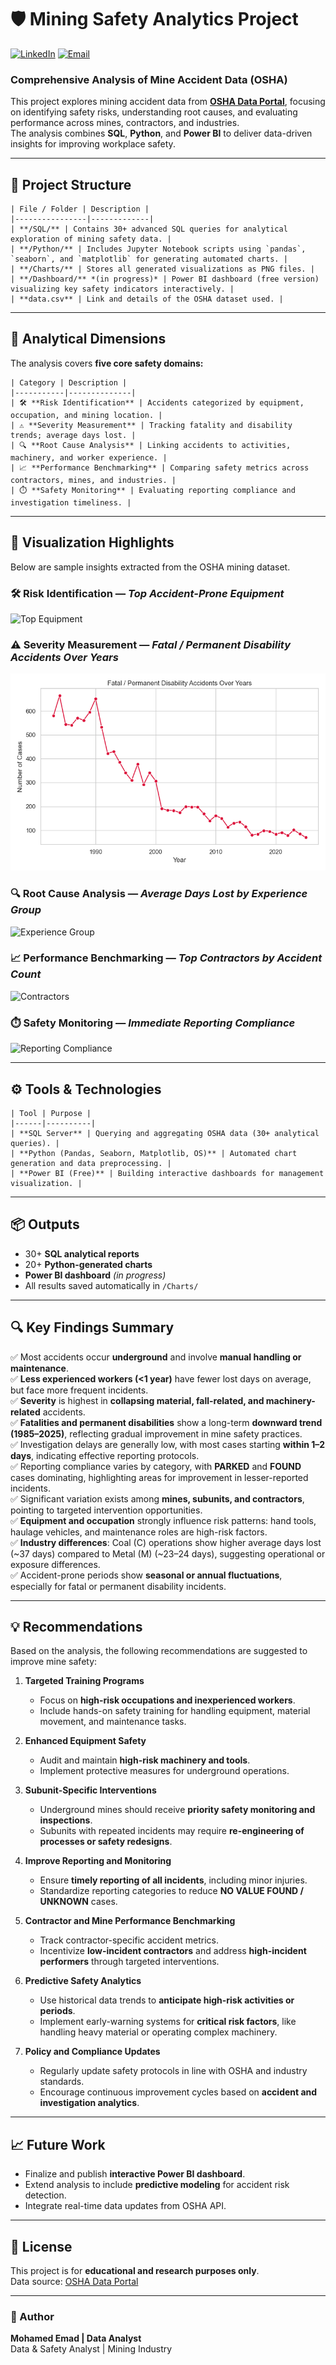 # 🛡️ Mining Safety Analytics Project
[![LinkedIn](https://img.shields.io/badge/LinkedIn-Mohamed%20Emad-blue?logo=linkedin)](https://www.linkedin.com/in/mohamed-emad-396981344)
[![Email](https://img.shields.io/badge/Email-mohamedemad24649%40gmail.com-red?logo=gmail)](mailto:mohamedemad24649@gmail.com)


### Comprehensive Analysis of Mine Accident Data (OSHA)

This project explores mining accident data from **[OSHA Data Portal](https://www.osha.gov/data)**, focusing on identifying safety risks, understanding root causes, and evaluating performance across mines, contractors, and industries.  
The analysis combines **SQL**, **Python**, and **Power BI** to deliver data-driven insights for improving workplace safety.

---

## 📁 Project Structure

```
| File / Folder | Description |
|----------------|-------------|
| **/SQL/** | Contains 30+ advanced SQL queries for analytical exploration of mining safety data. |
| **/Python/** | Includes Jupyter Notebook scripts using `pandas`, `seaborn`, and `matplotlib` for generating automated charts. |
| **/Charts/** | Stores all generated visualizations as PNG files. |
| **/Dashboard/** *(in progress)* | Power BI dashboard (free version) visualizing key safety indicators interactively. |
| **data.csv** | Link and details of the OSHA dataset used. |
```

---

## 🧩 Analytical Dimensions

The analysis covers **five core safety domains:**
```
| Category | Description |
|-----------|--------------|
| 🛠️ **Risk Identification** | Accidents categorized by equipment, occupation, and mining location. |
| ⚠️ **Severity Measurement** | Tracking fatality and disability trends; average days lost. |
| 🔍 **Root Cause Analysis** | Linking accidents to activities, machinery, and worker experience. |
| 📈 **Performance Benchmarking** | Comparing safety metrics across contractors, mines, and industries. |
| ⏱️ **Safety Monitoring** | Evaluating reporting compliance and investigation timeliness. |
```

---

## 📸 Visualization Highlights

Below are sample insights extracted from the OSHA mining dataset.

### 🛠️ Risk Identification — *Top Accident-Prone Equipment*
![Top Equipment](charts/top_equipment.png)

### ⚠️ Severity Measurement — *Fatal / Permanent Disability Accidents Over Years*
![Fatal Trends](charts/severity_fatal_trend.png)

### 🔍 Root Cause Analysis — *Average Days Lost by Experience Group*
![Experience Group](charts/experience_days_lost.png)

### 📈 Performance Benchmarking — *Top Contractors by Accident Count*
![Contractors](charts/top_contractors.png)

### ⏱️ Safety Monitoring — *Immediate Reporting Compliance*
![Reporting Compliance](charts/reporting_compliance.png)

---

## ⚙️ Tools & Technologies
```
| Tool | Purpose |
|------|----------|
| **SQL Server** | Querying and aggregating OSHA data (30+ analytical queries). |
| **Python (Pandas, Seaborn, Matplotlib, OS)** | Automated chart generation and data preprocessing. |
| **Power BI (Free)** | Building interactive dashboards for management visualization. |
```

---

## 📦 Outputs

- 30+ **SQL analytical reports**
- 20+ **Python-generated charts**
- **Power BI dashboard** *(in progress)*
- All results saved automatically in `/Charts/`

---

## 🔍 Key Findings Summary

✅ Most accidents occur **underground** and involve **manual handling or maintenance**.  
✅ **Less experienced workers (<1 year)** have fewer lost days on average, but face more frequent incidents.  
✅ **Severity** is highest in **collapsing material, fall-related, and machinery-related** accidents.  
✅ **Fatalities and permanent disabilities** show a long-term **downward trend (1985–2025)**, reflecting gradual improvement in mine safety practices.  
✅ Investigation delays are generally low, with most cases starting **within 1–2 days**, indicating effective reporting protocols.  
✅ Reporting compliance varies by category, with **PARKED** and **FOUND** cases dominating, highlighting areas for improvement in lesser-reported incidents.  
✅ Significant variation exists among **mines, subunits, and contractors**, pointing to targeted intervention opportunities.  
✅ **Equipment and occupation** strongly influence risk patterns: hand tools, haulage vehicles, and maintenance roles are high-risk factors.  
✅ **Industry differences**: Coal (C) operations show higher average days lost (~37 days) compared to Metal (M) (~23–24 days), suggesting operational or exposure differences.  
✅ Accident-prone periods show **seasonal or annual fluctuations**, especially for fatal or permanent disability incidents.

---

## 💡 Recommendations

Based on the analysis, the following recommendations are suggested to improve mine safety:

1. **Targeted Training Programs**  
   - Focus on **high-risk occupations and inexperienced workers**.  
   - Include hands-on safety training for handling equipment, material movement, and maintenance tasks.

2. **Enhanced Equipment Safety**  
   - Audit and maintain **high-risk machinery and tools**.  
   - Implement protective measures for underground operations.

3. **Subunit-Specific Interventions**  
   - Underground mines should receive **priority safety monitoring and inspections**.  
   - Subunits with repeated incidents may require **re-engineering of processes or safety redesigns**.

4. **Improve Reporting and Monitoring**  
   - Ensure **timely reporting of all incidents**, including minor injuries.  
   - Standardize reporting categories to reduce **NO VALUE FOUND / UNKNOWN** cases.

5. **Contractor and Mine Performance Benchmarking**  
   - Track contractor-specific accident metrics.  
   - Incentivize **low-incident contractors** and address **high-incident performers** through targeted interventions.

6. **Predictive Safety Analytics**  
   - Use historical data trends to **anticipate high-risk activities or periods**.  
   - Implement early-warning systems for **critical risk factors**, like handling heavy material or operating complex machinery.

7. **Policy and Compliance Updates**  
   - Regularly update safety protocols in line with OSHA and industry standards.  
   - Encourage continuous improvement cycles based on **accident and investigation analytics**.

---

## 📈 Future Work

- Finalize and publish **interactive Power BI dashboard**.  
- Extend analysis to include **predictive modeling** for accident risk detection.  
- Integrate real-time data updates from OSHA API.

---

## 🧾 License

This project is for **educational and research purposes only**.  
Data source: [OSHA Data Portal](https://www.osha.gov/data)

---

### 👤 Author
**Mohamed Emad | Data Analyst**  
Data & Safety Analyst | Mining Industry  


